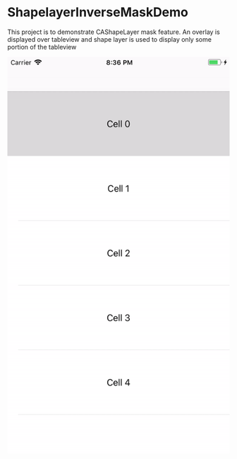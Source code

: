 # ShapelayerInverseMaskDemo
This project is to demonstrate CAShapeLayer mask feature. An overlay is displayed over tableview and shape layer is used to display only some portion of the tableview

![](https://github.com/adithyabhat/ShapelayerInverseMaskDemo/blob/master/Gif/app.gif)
